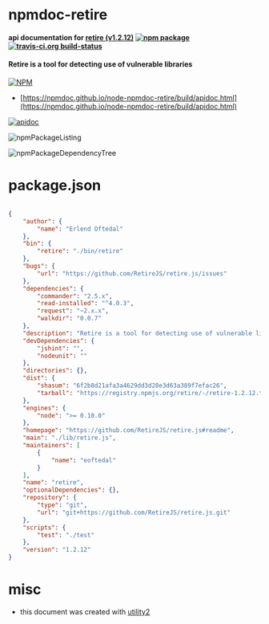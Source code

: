 # npmdoc-retire

#### api documentation for  [retire (v1.2.12)](https://github.com/RetireJS/retire.js#readme)  [![npm package](https://img.shields.io/npm/v/npmdoc-retire.svg?style=flat-square)](https://www.npmjs.org/package/npmdoc-retire) [![travis-ci.org build-status](https://api.travis-ci.org/npmdoc/node-npmdoc-retire.svg)](https://travis-ci.org/npmdoc/node-npmdoc-retire)

#### Retire is a tool for detecting use of vulnerable libraries

[![NPM](https://nodei.co/npm/retire.png?downloads=true&downloadRank=true&stars=true)](https://www.npmjs.com/package/retire)

- [https://npmdoc.github.io/node-npmdoc-retire/build/apidoc.html](https://npmdoc.github.io/node-npmdoc-retire/build/apidoc.html)

[![apidoc](https://npmdoc.github.io/node-npmdoc-retire/build/screenCapture.buildCi.browser.%252Ftmp%252Fbuild%252Fapidoc.html.png)](https://npmdoc.github.io/node-npmdoc-retire/build/apidoc.html)

![npmPackageListing](https://npmdoc.github.io/node-npmdoc-retire/build/screenCapture.npmPackageListing.svg)

![npmPackageDependencyTree](https://npmdoc.github.io/node-npmdoc-retire/build/screenCapture.npmPackageDependencyTree.svg)



# package.json

```json

{
    "author": {
        "name": "Erlend Oftedal"
    },
    "bin": {
        "retire": "./bin/retire"
    },
    "bugs": {
        "url": "https://github.com/RetireJS/retire.js/issues"
    },
    "dependencies": {
        "commander": "2.5.x",
        "read-installed": "^4.0.3",
        "request": "~2.x.x",
        "walkdir": "0.0.7"
    },
    "description": "Retire is a tool for detecting use of vulnerable libraries",
    "devDependencies": {
        "jshint": "",
        "nodeunit": ""
    },
    "directories": {},
    "dist": {
        "shasum": "6f2b8d21afa3a4629dd3d28e3d63a389f7efac26",
        "tarball": "https://registry.npmjs.org/retire/-/retire-1.2.12.tgz"
    },
    "engines": {
        "node": ">= 0.10.0"
    },
    "homepage": "https://github.com/RetireJS/retire.js#readme",
    "main": "./lib/retire.js",
    "maintainers": [
        {
            "name": "eoftedal"
        }
    ],
    "name": "retire",
    "optionalDependencies": {},
    "repository": {
        "type": "git",
        "url": "git+https://github.com/RetireJS/retire.js.git"
    },
    "scripts": {
        "test": "./test"
    },
    "version": "1.2.12"
}
```



# misc
- this document was created with [utility2](https://github.com/kaizhu256/node-utility2)
